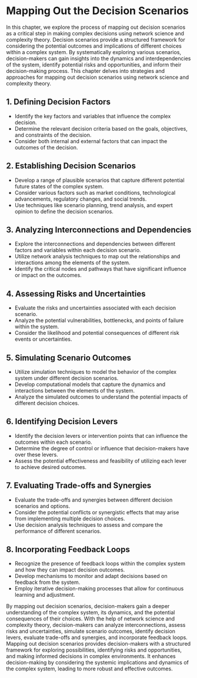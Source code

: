 Mapping Out the Decision Scenarios
===========================================

In this chapter, we explore the process of mapping out decision scenarios as a critical step in making complex decisions using network science and complexity theory. Decision scenarios provide a structured framework for considering the potential outcomes and implications of different choices within a complex system. By systematically exploring various scenarios, decision-makers can gain insights into the dynamics and interdependencies of the system, identify potential risks and opportunities, and inform their decision-making process. This chapter delves into strategies and approaches for mapping out decision scenarios using network science and complexity theory.

**1. Defining Decision Factors**
--------------------------------

* Identify the key factors and variables that influence the complex decision.
* Determine the relevant decision criteria based on the goals, objectives, and constraints of the decision.
* Consider both internal and external factors that can impact the outcomes of the decision.

**2. Establishing Decision Scenarios**
--------------------------------------

* Develop a range of plausible scenarios that capture different potential future states of the complex system.
* Consider various factors such as market conditions, technological advancements, regulatory changes, and social trends.
* Use techniques like scenario planning, trend analysis, and expert opinion to define the decision scenarios.

**3. Analyzing Interconnections and Dependencies**
--------------------------------------------------

* Explore the interconnections and dependencies between different factors and variables within each decision scenario.
* Utilize network analysis techniques to map out the relationships and interactions among the elements of the system.
* Identify the critical nodes and pathways that have significant influence or impact on the outcomes.

**4. Assessing Risks and Uncertainties**
----------------------------------------

* Evaluate the risks and uncertainties associated with each decision scenario.
* Analyze the potential vulnerabilities, bottlenecks, and points of failure within the system.
* Consider the likelihood and potential consequences of different risk events or uncertainties.

**5. Simulating Scenario Outcomes**
-----------------------------------

* Utilize simulation techniques to model the behavior of the complex system under different decision scenarios.
* Develop computational models that capture the dynamics and interactions between the elements of the system.
* Analyze the simulated outcomes to understand the potential impacts of different decision choices.

**6. Identifying Decision Levers**
----------------------------------

* Identify the decision levers or intervention points that can influence the outcomes within each scenario.
* Determine the degree of control or influence that decision-makers have over these levers.
* Assess the potential effectiveness and feasibility of utilizing each lever to achieve desired outcomes.

**7. Evaluating Trade-offs and Synergies**
------------------------------------------

* Evaluate the trade-offs and synergies between different decision scenarios and options.
* Consider the potential conflicts or synergistic effects that may arise from implementing multiple decision choices.
* Use decision analysis techniques to assess and compare the performance of different scenarios.

**8. Incorporating Feedback Loops**
-----------------------------------

* Recognize the presence of feedback loops within the complex system and how they can impact decision outcomes.
* Develop mechanisms to monitor and adapt decisions based on feedback from the system.
* Employ iterative decision-making processes that allow for continuous learning and adjustment.

By mapping out decision scenarios, decision-makers gain a deeper understanding of the complex system, its dynamics, and the potential consequences of their choices. With the help of network science and complexity theory, decision-makers can analyze interconnections, assess risks and uncertainties, simulate scenario outcomes, identify decision levers, evaluate trade-offs and synergies, and incorporate feedback loops. Mapping out decision scenarios provides decision-makers with a structured framework for exploring possibilities, identifying risks and opportunities, and making informed decisions in complex environments. It enhances decision-making by considering the systemic implications and dynamics of the complex system, leading to more robust and effective outcomes.
